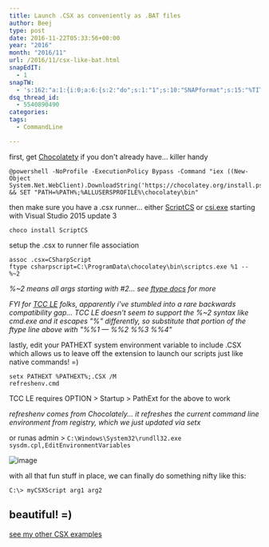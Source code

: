 ```yaml
---
title: Launch .CSX as conveniently as .BAT files
author: Beej
type: post
date: 2016-11-22T05:33:56+00:00
year: "2016"
month: "2016/11"
url: /2016/11/csx-like-bat.html
snapEdIT:
  - 1
snapTW:
  - 's:162:"a:1:{i:0;a:6:{s:2:"do";s:1:"1";s:10:"SNAPformat";s:15:"%TITLE% - %URL%";s:8:"attchImg";s:1:"1";s:9:"isAutoImg";s:1:"A";s:8:"imgToUse";s:0:"";s:4:"doTW";s:1:"1";}}";'
dsq_thread_id:
  - 5540890490
categories:
tags:
  - CommandLine

---
```

first, get [Chocolatety][1] if you don't already have... killer handy

    @powershell -NoProfile -ExecutionPolicy Bypass -Command "iex ((New-Object System.Net.WebClient).DownloadString('https://chocolatey.org/install.ps1'))" && SET "PATH=%PATH%;%ALLUSERSPROFILE%\chocolatey\bin"
    

then make sure you have a .csx runner... either [ScriptCS][2] or [csi.exe][3] starting with Visual Studio 2015 update 3

    choco install ScriptCS
    

setup the .csx to runner file association

    assoc .csx=CSharpScript
    ftype csharpscript=C:\ProgramData\chocolatey\bin\scriptcs.exe %1 -- %~2
    

_%~2 means all args starting with #2... see [ftype docs][4] for more_

_FYI for [TCC LE][5] folks, apparently i've stumbled into a rare backwards compatibility gap... TCC LE doesn't seem to support the %~2 syntax like cmd.exe and it escapes "%" differently, so substitute that portion of the ftype line above with "%%1 &#8212; %%2 %%3 %%4"_

lastly, edit your PATHEXT system environment variable to include .CSX which allows us to leave off the extension to launch our scripts just like native commands! =)

    setx PATHEXT %PATHEXT%;.CSX /M
    refreshenv.cmd
    

TCC LE requires OPTION > Startup > PathExt for the above to work

_refreshenv comes from Chocolately... it refreshes the current command line environment from registry, which we just updated via setx_

or runas admin > `C:\Windows\System32\rundll32.exe sysdm.cpl,EditEnvironmentVariables`
  
![image][6]

with all that fun stuff in place, we can finally do something nifty like this:

    C:\> myCSXScript arg1 arg2
    

## beautiful! =)

[see my other CSX examples][7]

 [1]: https://chocolatey.org/install
 [2]: https://scriptcs.net/
 [3]: file://C:/Program+Files+(x86)/MSBuild/14.0/Bin
 [4]: https://technet.microsoft.com/en-us/library/bb490912.aspx
 [5]: https://jpsoft.com/tccle-cmd-replacement.html
 [6]: https://cloud.githubusercontent.com/assets/6301228/20498893/cd6d1340-afe3-11e6-9703-d0dddee7723a.png
 [7]: /?s=csx